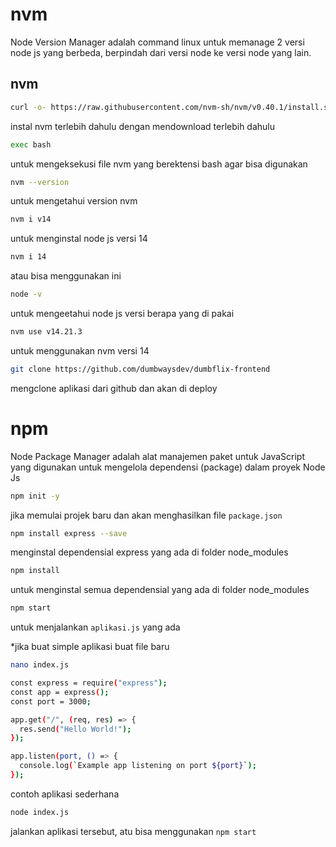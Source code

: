 # nvm
Node Version Manager adalah command linux untuk memanage 2 versi node js yang berbeda, berpindah dari versi node ke versi node yang lain.


## nvm
```bash
curl -o- https://raw.githubusercontent.com/nvm-sh/nvm/v0.40.1/install.sh | bash
```
instal nvm terlebih dahulu dengan mendownload terlebih dahulu
```bash
exec bash
```
untuk mengeksekusi file nvm yang berektensi bash agar bisa digunakan
```bash
nvm --version
```
untuk mengetahui version nvm
```bash
nvm i v14
```
untuk menginstal node js versi 14
```bash
nvm i 14
```
atau bisa menggunakan ini
```bash
node -v
``` 
untuk mengeetahui node js versi berapa yang di pakai
```bash
nvm use v14.21.3
``` 
untuk menggunakan nvm versi 14
```bash
git clone https://github.com/dumbwaysdev/dumbflix-frontend
```
mengclone aplikasi dari github dan akan di deploy


# npm
Node Package Manager adalah alat manajemen paket untuk JavaScript yang digunakan untuk mengelola dependensi (package) dalam proyek Node Js
```bash
npm init -y
```
jika memulai projek baru dan akan menghasilkan file `package.json`
```bash
npm install express --save
```
menginstal dependensial express yang ada di folder node_modules
```bash
npm install
```
untuk menginstal semua dependensial yang ada di folder node_modules
```bash
npm start
```
untuk menjalankan `aplikasi.js` yang ada

*jika buat simple aplikasi
buat file baru
```bash
nano index.js
```
```bash
const express = require("express");
const app = express();
const port = 3000;

app.get("/", (req, res) => {
  res.send("Hello World!");
});

app.listen(port, () => {
  console.log(`Example app listening on port ${port}`);
});
```
contoh aplikasi sederhana
```bash
node index.js
```
jalankan aplikasi tersebut, atu bisa menggunakan `npm start`
